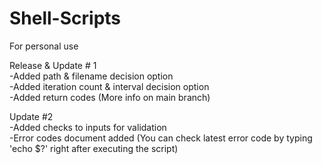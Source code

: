 # Shell-Scripts
For personal use  

Release & Update # 1  
-Added path & filename decision option  
-Added iteration count & interval decision option    
-Added return codes (More info on main branch)  
  
Update #2  
-Added checks to inputs for validation  
-Error codes document added (You can check latest error code by typing 'echo $?' right after executing the script)  
